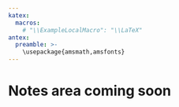 ```yaml
---
katex:
  macros:
    # "\\ExampleLocalMacro": "\\LaTeX"
antex:
  preamble: >-
    \usepackage{amsmath,amsfonts}
---
```


# Notes area coming soon